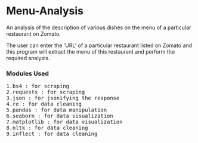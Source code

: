 # Menu-Analysis
An analysis of the description of various dishes on the menu of a particular restaurant on Zomato.

The user can enter the 'URL' of a particular restaurant listed on Zomato and this program will extract the menu of this restaurant and perform the required analysis.

### Modules Used
<pre>
1.bs4 : for scraping
2.requests : for scraping 
3.json : for jsonifying the response
4.re : for data cleaning
5.pandas : for data manipulation
6.seaborn : for data visualization
7.matplotlib : for data visualization
8.nltk : for data cleaning
9.inflect : for data cleaning
</pre>
